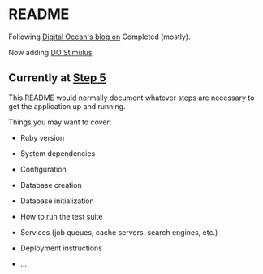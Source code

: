 # README

Following [Digital Ocean's blog on](https://www.digitalocean.com/community/tutorials/how-to-build-a-ruby-on-rails-application) Completed (mostly).

Now adding [DO Stimulus](https://www.digitalocean.com/community/tutorials/how-to-add-stimulus-to-a-ruby-on-rails-application).

Currently at [Step 5](https://www.digitalocean.com/community/tutorials/how-to-add-stimulus-to-a-ruby-on-rails-application#step-5-using-stimulus-in-rails-partials)
--

This README would normally document whatever steps are necessary to get the
application up and running.

Things you may want to cover:

* Ruby version

* System dependencies

* Configuration

* Database creation

* Database initialization

* How to run the test suite

* Services (job queues, cache servers, search engines, etc.)

* Deployment instructions

* ...
